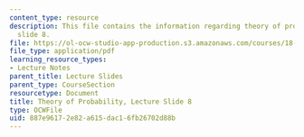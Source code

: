 ```yaml
---
content_type: resource
description: This file contains the information regarding theory of probability, lecture
  slide 8.
file: https://ol-ocw-studio-app-production.s3.amazonaws.com/courses/18-175-theory-of-probability-spring-2014/887e96172e82a615dac16fb26702d88b_MIT18_175S14_Lecture8.pdf
file_type: application/pdf
learning_resource_types:
- Lecture Notes
parent_title: Lecture Slides
parent_type: CourseSection
resourcetype: Document
title: Theory of Probability, Lecture Slide 8
type: OCWFile
uid: 887e9617-2e82-a615-dac1-6fb26702d88b
---
```

